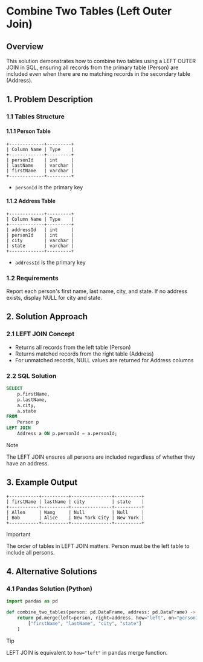 # Combine Two Tables (Left Outer Join)

## Overview
This solution demonstrates how to combine two tables using a LEFT OUTER JOIN in SQL, ensuring all records from the primary table (Person) are included even when there are no matching records in the secondary table (Address).

## 1. Problem Description

### 1.1 Tables Structure

#### 1.1.1 Person Table
```
+-------------+---------+
| Column Name | Type    |
+-------------+---------+
| personId    | int     |
| lastName    | varchar |
| firstName   | varchar |
+-------------+---------+
```
- `personId` is the primary key

#### 1.1.2 Address Table
```
+-------------+---------+
| Column Name | Type    |
+-------------+---------+
| addressId   | int     |
| personId    | int     |
| city        | varchar |
| state       | varchar |
+-------------+---------+
```
- `addressId` is the primary key

### 1.2 Requirements
Report each person's first name, last name, city, and state. If no address exists, display NULL for city and state.

## 2. Solution Approach

### 2.1 LEFT JOIN Concept
- Returns all records from the left table (Person)
- Returns matched records from the right table (Address)
- For unmatched records, NULL values are returned for Address columns

### 2.2 SQL Solution
```sql
SELECT
    p.firstName,
    p.lastName,
    a.city,
    a.state
FROM
    Person p
LEFT JOIN
    Address a ON p.personId = a.personId;
```

> [!NOTE]  
> The LEFT JOIN ensures all persons are included regardless of whether they have an address.

## 3. Example Output
```
+-----------+----------+---------------+----------+
| firstName | lastName | city          | state    |
+-----------+----------+---------------+----------+
| Allen     | Wang     | Null          | Null     |
| Bob       | Alice    | New York City | New York |
+-----------+----------+---------------+----------+
```

> [!IMPORTANT]  
> The order of tables in LEFT JOIN matters. Person must be the left table to include all persons.

## 4. Alternative Solutions

### 4.1 Pandas Solution (Python)
```python
import pandas as pd

def combine_two_tables(person: pd.DataFrame, address: pd.DataFrame) -> pd.DataFrame:
    return pd.merge(left=person, right=address, how="left", on="personId")[
        ["firstName", "lastName", "city", "state"]
    ]
```

> [!TIP]  
> LEFT JOIN is equivalent to `how="left"` in pandas merge function.
